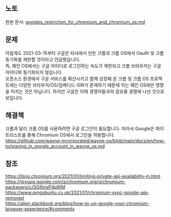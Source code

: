 ## 노토
원본 문서: [googles_restriction_for_chromium_and_chromium_os.md](https://github.com/wayne-incorporated/wayne-os/blob/main/docs/en/business/googles_restriction_for_chromium_and_chromium_os.md)

## 문제
아쉽게도 2021-03-15부터 구글은 타사에서 만든 크롬과 크롬 OS에서 Oauth 및 크롬 동기화를 제한할 것이라고 언급했습니다.
<br>
즉, 웨인 OS에서는 구글 아이디로 로그인하는 속도가 제한되고 크롬 브라우저는 구글 아이디와 동기화되지 않습니다.
<br>
오픈소스 환경에서 구글 서비스를 확산시키고 함께 성장해 온 크롬 및 크롬 OS 프로젝트에는 다양한 브라우저/OS/임베디드-SW가 존재하기 때문에 이는 웨인 OS에만 영향을 미치는 것은 아닙니다. 하지만 구글은 이제 경쟁자들과의 점유율 경쟁에 나선 것으로 보입니다.

## 해결책
크롬과 달리 크롬 OS를 사용하려면 구글 로그인이 필요합니다. 따라서 Google은 화이트리스트를 통해 Chromium OS에서 로그인을 허용합니다.
<br>https://github.com/wayne-incorporated/wayne-os/blob/main/docs/en/how-to/signing_in_google_account_in_wayne_os.md

## 참조
https://blog.chromium.org/2021/01/limiting-private-api-availability-in.html
<br>
https://groups.google.com/a/chromium.org/g/chromium-packagers/c/SG6jnsP4pWM
<br>
https://www.omgubuntu.co.uk/2021/01/chromium-sync-google-api-removed
<br>
https://alien.slackbook.org/blog/how-to-un-google-your-chromium-browser-experience/#comments
